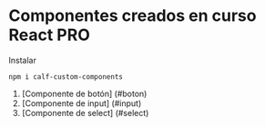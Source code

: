 # Componentes creados en curso React PRO

Instalar

```
npm i calf-custom-components
```

1. [Componente de botón] (#boton)
2. [Componente de input] (#input)
3. [Componente de select] (#select)
